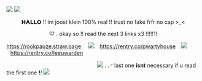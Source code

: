 ![](https://i.imgur.com/mRZphkR.png)
![](https://i.imgur.com/62QSJNd.png)
<p align="center">
𝗛𝗔𝗟𝗟𝗢 !! im joost klein 100% real  !! trust no fake frfr no cap >_<
</p>
<p align="center">
♡ . okay so !! read the next 3 links x3 !!!!!1!
</p>

  https://rookpauze.straw.page ⠀
![](https://i.imgur.com/DYTnHXl.gif) ⠀https://rentry.co/pwartyhouse ⠀![](https://i.imgur.com/RAwTdUw.gif)⠀https://rentry.co/leeuwarden

⠀⠀⠀⠀⠀⠀⠀⠀⠀⠀⠀⠀⠀⠀⠀⠀⠀⠀⠀⠀⠀⠀⠀![](https://i.imgur.com/Mlj2kWh.gif) . . ◜ last one **isnt** neces*s*ary if u read the first one **!***!*
![](https://i.imgur.com/6fAc82C.png)

